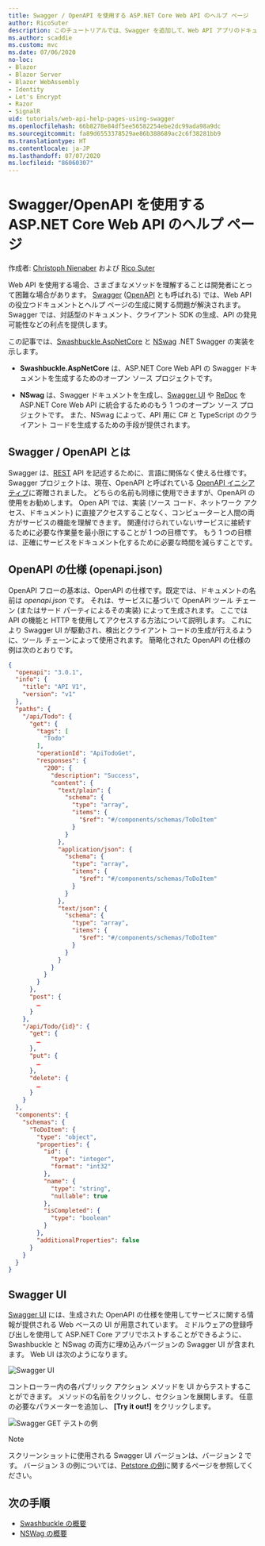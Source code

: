 ```yaml
---
title: Swagger / OpenAPI を使用する ASP.NET Core Web API のヘルプ ページ
author: RicoSuter
description: このチュートリアルでは、Swagger を追加して、Web API アプリのドキュメントとヘルプ ページを生成する手順を説明します。
ms.author: scaddie
ms.custom: mvc
ms.date: 07/06/2020
no-loc:
- Blazor
- Blazor Server
- Blazor WebAssembly
- Identity
- Let's Encrypt
- Razor
- SignalR
uid: tutorials/web-api-help-pages-using-swagger
ms.openlocfilehash: 66b8278e84df5ee56582254ebe2dc99ada98a9dc
ms.sourcegitcommit: fa89d6553378529ae86b388689ac2c6f38281bb9
ms.translationtype: HT
ms.contentlocale: ja-JP
ms.lasthandoff: 07/07/2020
ms.locfileid: "86060307"
---
```

# <a name="aspnet-core-web-api-help-pages-with-swagger--openapi"></a>Swagger/OpenAPI を使用する ASP.NET Core Web API のヘルプ ページ

作成者: [Christoph Nienaber](https://twitter.com/zuckerthoben) および [Rico Suter](https://blog.rsuter.com/)

Web API を使用する場合、さまざまなメソッドを理解することは開発者にとって困難な場合があります。 [Swagger](https://swagger.io/) ([OpenAPI](https://www.openapis.org/) とも呼ばれる) では、Web API の役立つドキュメントとヘルプ ページの生成に関する問題が解決されます。 Swagger では、対話型のドキュメント、クライアント SDK の生成、API の発見可能性などの利点を提供します。

この記事では、[Swashbuckle.AspNetCore](https://github.com/domaindrivendev/Swashbuckle.AspNetCore) と [NSwag](https://github.com/RicoSuter/NSwag) .NET Swagger の実装を示します。

* **Swashbuckle.AspNetCore** は、ASP.NET Core Web API の Swagger ドキュメントを生成するためのオープン ソース プロジェクトです。

* **NSwag** は、Swagger ドキュメントを生成し、[Swagger UI](https://swagger.io/swagger-ui/) や [ReDoc](https://github.com/Rebilly/ReDoc) を ASP.NET Core Web API に統合するためのもう 1 つのオープン ソース プロジェクトです。 また、NSwag によって、API 用に C# と TypeScript のクライアント コードを生成するための手段が提供されます。

## <a name="what-is-swagger--openapi"></a>Swagger / OpenAPI とは

Swagger は、[REST](https://en.wikipedia.org/wiki/Representational_state_transfer) API を記述するために、言語に関係なく使える仕様です。 Swagger プロジェクトは、現在、OpenAPI と呼ばれている [OpenAPI イニシアティブ](https://www.openapis.org/)に寄贈されました。 どちらの名前も同様に使用できますが、OpenAPI の使用をお勧めします。 Open API では、実装 (ソース コード、ネットワーク アクセス、ドキュメント) に直接アクセスすることなく、コンピューターと人間の両方がサービスの機能を理解できます。 関連付けられていないサービスに接続するために必要な作業量を最小限にすることが 1 つの目標です。 もう 1 つの目標は、正確にサービスをドキュメント化するために必要な時間を減らすことです。

## <a name="openapi-specification-openapijson"></a>OpenAPI の仕様 (openapi.json)

OpenAPI フローの基本は、OpenAPI の仕様です。既定では、ドキュメントの名前は *openapi.json* です。 それは、サービスに基づいて OpenAPI ツール チェーン (またはサード パーティによるその実装) によって生成されます。 ここでは API の機能と HTTP を使用してアクセスする方法について説明します。 これにより Swagger UI が駆動され、検出とクライアント コードの生成が行えるように、ツール チェーンによって使用されます。 簡略化された OpenAPI の仕様の例は次のとおりです。

```json
{
  "openapi": "3.0.1",
  "info": {
    "title": "API V1",
    "version": "v1"
  },
  "paths": {
    "/api/Todo": {
      "get": {
        "tags": [
          "Todo"
        ],
        "operationId": "ApiTodoGet",
        "responses": {
          "200": {
            "description": "Success",
            "content": {
              "text/plain": {
                "schema": {
                  "type": "array",
                  "items": {
                    "$ref": "#/components/schemas/ToDoItem"
                  }
                }
              },
              "application/json": {
                "schema": {
                  "type": "array",
                  "items": {
                    "$ref": "#/components/schemas/ToDoItem"
                  }
                }
              },
              "text/json": {
                "schema": {
                  "type": "array",
                  "items": {
                    "$ref": "#/components/schemas/ToDoItem"
                  }
                }
              }
            }
          }
        }
      },
      "post": {
        …
      }
    },
    "/api/Todo/{id}": {
      "get": {
        …
      },
      "put": {
        …
      },
      "delete": {
        …
      }
    }
  },
  "components": {
    "schemas": {
      "ToDoItem": {
        "type": "object",
        "properties": {
          "id": {
            "type": "integer",
            "format": "int32"
          },
          "name": {
            "type": "string",
            "nullable": true
          },
          "isCompleted": {
            "type": "boolean"
          }
        },
        "additionalProperties": false
      }
    }
  }
}
```

## <a name="swagger-ui"></a>Swagger UI

[Swagger UI](https://swagger.io/swagger-ui/) には、生成された OpenAPI の仕様を使用してサービスに関する情報が提供される Web ベースの UI が用意されています。 ミドルウェアの登録呼び出しを使用して ASP.NET Core アプリでホストすることができるように、Swashbuckle と NSwag の両方に埋め込みバージョンの Swagger UI が含まれます。 Web UI は次のようになります。

![Swagger UI](web-api-help-pages-using-swagger/_static/swagger-ui.png)

コントローラー内の各パブリック アクション メソッドを UI からテストすることができます。 メソッドの名前をクリックし、セクションを展開します。 任意の必要なパラメーターを追加し、 **[Try it out!]** をクリックします。

![Swagger GET テストの例](web-api-help-pages-using-swagger/_static/get-try-it-out.png)

> [!NOTE]
> スクリーンショットに使用される Swagger UI バージョンは、バージョン 2 です。 バージョン 3 の例については、[Petstore の例](https://petstore.swagger.io/)に関するページを参照してください。

## <a name="next-steps"></a>次の手順

* [Swashbuckle の概要](xref:tutorials/get-started-with-swashbuckle)
* [NSWag の概要](xref:tutorials/get-started-with-nswag)
